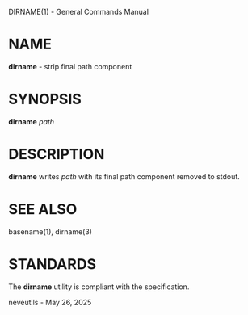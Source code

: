 DIRNAME(1) - General Commands Manual

# NAME

**dirname** - strip final path component

# SYNOPSIS

**dirname**
*path*

# DESCRIPTION

**dirname**
writes
*path*
with its final path component removed to stdout.

# SEE ALSO

basename(1),
dirname(3)

# STANDARDS

The
**dirname**
utility is compliant with the
specification.

neveutils - May 26, 2025
